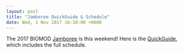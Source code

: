 ```yaml
---
layout: post
title: "Jamboree QuickGuide & Schedule"
date: Wed, 1 Nov 2017 16:10:00 +0000
---
```


The 2017 BIOMOD [Jamboree](/jamboree/) is this weekend! Here is the [QuickGuide](/jamboree/BIOMOD2017-QuickGuide-v1.pdf), which includes the full schedule.

